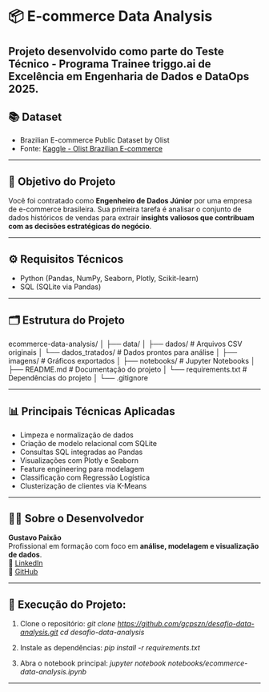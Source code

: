 # 📦 E-commerce Data Analysis

Projeto desenvolvido como parte do **Teste Técnico - Programa Trainee triggo.ai de Excelência em Engenharia de Dados e DataOps 2025**.
---

## 📚 Dataset

- Brazilian E-commerce Public Dataset by Olist
- Fonte: [Kaggle - Olist Brazilian E-commerce](https://www.kaggle.com/datasets/olistbr/brazilian-ecommerce)

---

## 🎯 Objetivo do Projeto

Você foi contratado como **Engenheiro de Dados Júnior** por uma empresa de e-commerce brasileira. Sua primeira tarefa é analisar o conjunto de dados históricos de vendas para extrair **insights valiosos que contribuam com as decisões estratégicas do negócio**.

---

## ⚙️ Requisitos Técnicos

- Python (Pandas, NumPy, Seaborn, Plotly, Scikit-learn)
- SQL (SQLite via Pandas)

---

## 🗂️ Estrutura do Projeto

ecommerce-data-analysis/
│
├── data/
│ ├── dados/ # Arquivos CSV originais
│ └── dados_tratados/ # Dados prontos para análise
│
├── imagens/ # Gráficos exportados
│
├── notebooks/ # Jupyter Notebooks
│ ├── README.md # Documentação do projeto
│ └── requirements.txt # Dependências do projeto
│
└── .gitignore

---

## 📊 Principais Técnicas Aplicadas

- Limpeza e normalização de dados
- Criação de modelo relacional com SQLite
- Consultas SQL integradas ao Pandas
- Visualizações com Plotly e Seaborn
- Feature engineering para modelagem
- Classificação com Regressão Logística
- Clusterização de clientes via K-Means

---

## 👨‍💻 Sobre o Desenvolvedor

**Gustavo Paixão**  
Profissional em formação com foco em **análise, modelagem e visualização de dados**.  
🔗 [LinkedIn](https://www.linkedin.com/in/gustavocbpaixao/)  
🔗 [GitHub](https://github.com/gcpszn)

---

## 💾 Execução do Projeto:

1. Clone o repositório:
*git clone https://github.com/gcpszn/desafio-data-analysis.git*
*cd desafio-data-analysis*

2. Instale as dependências:
*pip install -r requirements.txt*

3. Abra o notebook principal:
*jupyter notebook notebooks/ecommerce-data-analysis.ipynb*

---
